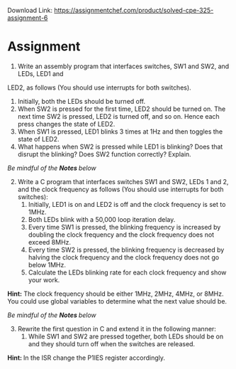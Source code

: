 Download Link: https://assignmentchef.com/product/solved-cpe-325-assignment-6
<br>



<h1>Assignment</h1>

<ol>

 <li>Write an assembly program that interfaces switches, SW1 and SW2, and LEDs, LED1 and</li>

</ol>

LED2, as follows (You should use interrupts for both switches).

<ol>

 <li>Initially, both the LEDs should be turned off.</li>

 <li>When SW2 is pressed for the first time, LED2 should be turned on. The next time SW2 is pressed, LED2 is turned off, and so on. Hence each press changes the state of LED2.</li>

 <li>When SW1 is pressed, LED1 blinks 3 times at 1Hz and then toggles the state of LED2.</li>

 <li>What happens when SW2 is pressed while LED1 is blinking? Does that disrupt the blinking? Does SW2 function correctly? Explain.</li>

</ol>

<strong>*</strong>Be mindful of the <strong>Notes </strong>below*

<ol start="2">

 <li>Write a C program that interfaces switches SW1 and SW2, LEDs 1 and 2, and the clock frequency as follows (You should use interrupts for both switches):

  <ol>

   <li>Initially, LED1 is on and LED2 is off and the clock frequency is set to 1MHz.</li>

   <li>Both LEDs blink with a 50,000 loop iteration delay.</li>

   <li>Every time SW1 is pressed, the blinking frequency is increased by doubling the clock frequency and the clock frequency does not exceed 8MHz.</li>

   <li>Every time SW2 is pressed, the blinking frequency is decreased by halving the clock frequency and the clock frequency does not go below 1MHz.</li>

   <li>Calculate the LEDs blinking rate for each clock frequency and show your work.</li>

  </ol></li>

</ol>

<strong>Hint:</strong> The clock frequency should be either 1MHz, 2MHz, 4MHz, or 8MHz. You could use global variables to determine what the next value should be.

<strong>*</strong>Be mindful of the <strong>Notes </strong>below*

<ol start="3">

 <li> Rewrite the first question in C and extend it in the following manner:

  <ol>

   <li>While SW1 and SW2 are pressed together, both LEDs should be on and they should turn off when the switches are released.</li>

  </ol></li>

</ol>

<strong>Hint: </strong>In the ISR change the P1IES register accordingly.



